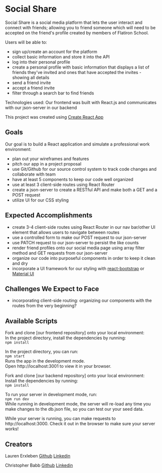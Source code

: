 # Social Share

Social Share is a social media platform that lets the user interact and connect with friends; allowing you to friend someone which will need to be accepted on the friend's profile created by members of Flatiron School.

Users will be able to:

* sign up/create an account for the platform
* collect basic information and store it into the API
* log into their personal profile
* create a personal profile with basic information that displays a list of friends they've invited and ones that have accepted the invites - showing all details
* send a friend invite
* accept a friend invite
* filter through a search bar to find friends

Technologies used: Our frontend was built with React.js and communicates with our json-server in our backend

This project was created using [Create React App](https://create-react-app.dev/)

## Goals

Our goal is to build a React application and simulate a 
professional work environment:

* plan out your wireframes and features
* pitch our app in a project proposal
* use Git/Github for our source control system to track code changes and collaborate with team
* have at least 5 components to keep our code well organized
* use at least 3 client-side routes using React Router
* create a json-server to create a RESTful API and make both a GET and a POST request
* utilize UI for our CSS styling

## Expected Accomplishments 

* create 3-4 client-side routes using React Router in our nav bar/other UI element that allows users to navigate between routes
* use a controlled form to make our POST request to our json-server
* use PATCH request to our json-server to persist the like counts
* render friend profiles onto our social media page using array filter method and GET requests from our json-server
* organize our code into purposeful components in order to keep it clean and dry
* incorporate a UI framework for our styling with [react-bootstrap](https://react-bootstrap.github.io/) or [Material UI](https://mui.com/)

## Challenges We Expect to Face

* incorporating client-side routing: organizing our components with the routes from the very beginning?

## Available Scripts
Fork and clone [our frontend repository] onto your local environment:  
In the project directory, install the dependencies by running:  
`npm install`  

In the project directory, you can run:  
`npm start`  
Runs the app in the development mode.  
Open http://localhost:3001 to view it in your browser.  


Fork and clone [our backend repository] onto your local environment:  
Install the dependencies by running:  
`npm install`  

To run your server in development mode, run:  
`npm run dev`  
While running in development mode, the server will re-load any time you make changes to the db.json file, so you can test our your seed data.  

While your server is running, you can make requests to http://localhost:3000. Check it out in the browser to make sure your server works!  

Creators
---
Lauren Erxleben [Github](https://github.com/laurennoelle)  [Linkedin](www.linkedin.com/in/lauren-erxleben) 

Christopher Babb [Github]()  [Linkedin]() 